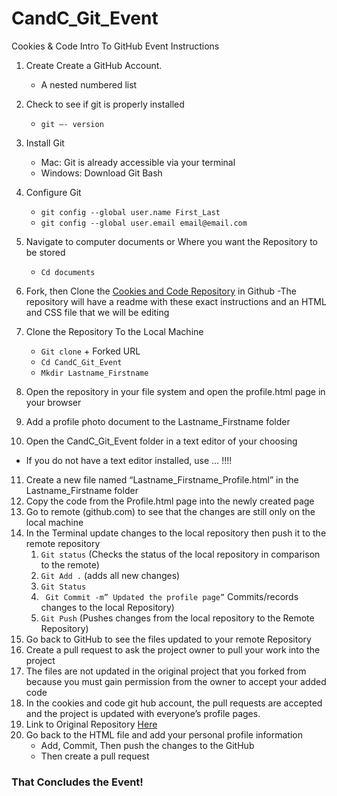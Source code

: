 # CandC_Git_Event
Cookies &amp; Code Intro To GitHub Event Instructions

1. Create Create a GitHub Account. 
   - A nested numbered list

2. Check to see if git is properly installed 
   - `git –- version`
3. Install Git
   - Mac: Git is already accessible via your terminal
   - Windows: Download Git Bash 
4. Configure Git    
   - `git config --global user.name First_Last`
   - `git config --global user.email email@email.com`
5. Navigate to computer documents or Where you want the Repository to be stored
   - `Cd documents`
6. Fork, then Clone the [Cookies and Code Repository](https://github.com/Cookies-and-Code/CandC_Git_Event) in Github
   -The repository will have a readme with these exact instructions and an HTML and CSS file that we will be editing
7. Clone the Repository To the Local Machine
   - `Git clone` + Forked URL
   - `Cd CandC_Git_Event` 
   - `Mkdir Lastname_Firstname`
8. Open the repository in your file system and open the profile.html page in your browser
9. Add a profile photo document to the Lastname_Firstname folder
10. Open the CandC_Git_Event folder in a text editor of your choosing
   - If you do not have a text editor installed, use … !!!!
11. Create a new file named “Lastname_Firstname_Profile.html” in the Lastname_Firstname folder
12. Copy the code from the Profile.html page into the newly created page
13. Go to remote (github.com) to see that the changes are still only on the local machine
14. In the Terminal update changes to the local repository then push it to the remote repository
    1. `Git status` (Checks the status of the local repository in comparison to the remote)
    2. `Git Add .` (adds all new changes)
    3. `Git Status`
    4. ` Git Commit -m” Updated the profile page”` Commits/records changes to the local Repository)
    5. `Git Push` (Pushes changes from the local repository to the Remote Repository)
15. Go back to GitHub to see the files updated to your remote Repository
16. Create a pull request to ask the project owner to pull your work into the project
17. The files are not updated in the original project that you forked from because you must gain permission from the owner to accept your added code
18. In the cookies and code git hub account, the pull requests are accepted and the project is updated with everyone’s profile pages. 
19. Link to Original Repository [Here](https://github.com/Cookies-and-Code/CandC_Git_Event)
20. Go back to the HTML file and add your personal profile information
     - Add, Commit, Then push the changes to the GitHub
     - Then create a pull request 


### That Concludes the Event!

 

